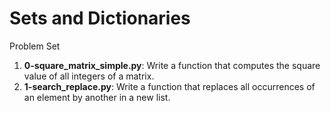 # Sets and Dictionaries

Problem Set

1. **0-square_matrix_simple.py**: Write a function that computes the square value of all integers of a matrix.
2. **1-search_replace.py**: Write a function that replaces all occurrences of an element by another in a new list.
